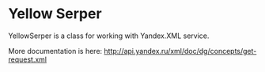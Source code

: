 Yellow Serper
=============

YellowSerper is a class for working with Yandex.XML service.

More documentation is here:
http://api.yandex.ru/xml/doc/dg/concepts/get-request.xml
